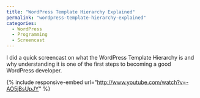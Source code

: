 ```yaml
---
title: "WordPress Template Hierarchy Explained"
permalink: "wordpress-template-hierarchy-explained"
categories:
  - WordPress
  - Programming
  - Screencast
---
```


I did a quick screencast on what the WordPress Template Hierarchy is and why understanding it is one of the first steps to becoming a good WordPress developer.

{% include responsive-embed url="http://www.youtube.com/watch?v=-AO5jBsUpJY" %}